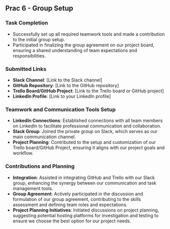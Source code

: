 ## Prac 6 - Group Setup

### Task Completion
- Successfully set up all required teamwork tools and made a contribution to the initial group setup.
- Participated in finalizing the group agreement on our project board, ensuring a shared understanding of team expectations and responsibilities.

### Submitted Links
- **Slack Channel**: [Link to the Slack channel]
- **GitHub Repository**: [Link to the GitHub repository]
- **Trello Board/GitHub Project**: [Link to the Trello board or GitHub project]
- **LinkedIn Profile**: [Link to your LinkedIn profile]

### Teamwork and Communication Tools Setup
- **LinkedIn Connections**: Established connections with all team members on LinkedIn to facilitate professional communication and collaboration.
- **Slack Group**: Joined the private group on Slack, which serves as our main communication channel.
- **Project Planning**: Contributed to the setup and customization of our Trello board/GitHub Project, ensuring it aligns with our project goals and workflow.

### Contributions and Planning
- **Integration**: Assisted in integrating GitHub and Trello with our Slack group, enhancing the synergy between our communication and task management tools.
- **Group Agreement**: Actively participated in the discussion and formulation of our group agreement, contributing to the skills assessment and defining team roles and expectations.
- **Project Planning Initiatives**: Initiated discussions on project planning, suggesting potential hosting platforms for investigation and testing to ensure we choose the best option for our project needs.

